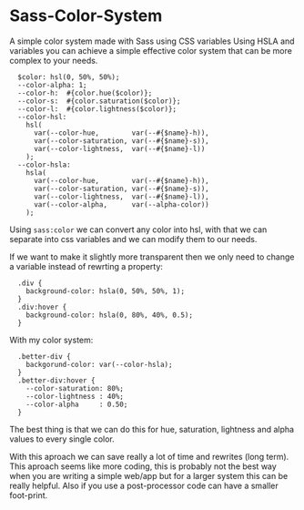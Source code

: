 # Sass-Color-System
A simple color system made with Sass using CSS variables
Using HSLA and variables you can achieve a simple effective color system that can be more complex to your needs.

```
  $color: hsl(0, 50%, 50%);
  --color-alpha: 1;
  --color-h:  #{color.hue($color)};
  --color-s:  #{color.saturation($color)};
  --color-l:  #{color.lightness($color)};
  --color-hsl: 
    hsl(
      var(--color-hue,        var(--#{$name}-h)),
      var(--color-saturation, var(--#{$name}-s)),
      var(--color-lightness,  var(--#{$name}-l))
    );
  --color-hsla: 
    hsla(
      var(--color-hue,        var(--#{$name}-h)),
      var(--color-saturation, var(--#{$name}-s)),
      var(--color-lightness,  var(--#{$name}-l)),
      var(--color-alpha,      var(--alpha-color))
    );
```

Using `sass:color` we can convert any color into hsl, with that we can separate into css variables and we can modify them to our needs.

If we want to make it slightly more transparent then we only need to change a variable instead of rewrting a property:
```
  .div {
    background-color: hsla(0, 50%, 50%, 1);
  }
  .div:hover {
    background-color: hsla(0, 80%, 40%, 0.5);
  }
```

With my color system:

```
  .better-div {
    backgorund-color: var(--color-hsla);
  }
  .better-div:hover {
    --color-saturation: 80%;
    --color-lightness : 40%;
    --color-alpha     : 0.50;
  }
```

The best thing is that we can do this for hue, saturation, lightness and alpha values to every single color.

With this aproach we can save really a lot of time and rewrites (long term). 
This aproach seems like more coding, this is probably not the best way when you are writing a simple web/app but for a larger system this can be really helpful.
Also if you use a post-processor code can have a smaller foot-print.